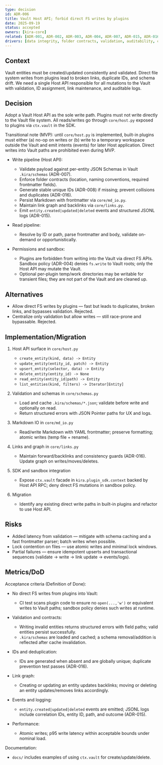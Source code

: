```yaml
---
type: decision
id: ADR-006
title: Vault Host API; forbid direct FS writes by plugins
date: 2025-09-19
status: accepted
owners: [kira-core]
related: [ADR-001, ADR-002, ADR-003, ADR-004, ADR-007, ADR-015, ADR-016]
drivers: [data integrity, folder contracts, validation, auditability, consistency]
---
```


## Context

Vault entities must be created/updated consistently and validated. Direct file system writes from plugins lead to broken links, duplicate IDs, and schema drift. We need a single Host API responsible for all mutations to the Vault with validation, ID assignment, link maintenance, and auditable logs.

## Decision

Adopt a Vault Host API as the sole write path. Plugins must not write directly to the Vault file system. All reads/writes go through `core/host.py` exposed to plugins via `ctx.vault` in the SDK.

Transitional note (MVP): until `core/host.py` is implemented, built-in plugins must either (a) no-op on writes or (b) write to a temporary workspace outside the Vault and emit intents (events) for later Host application. Direct writes into Vault paths are prohibited even during MVP.

- Write pipeline (Host API):
  - Validate payload against per-entity JSON Schemas in Vault `.kira/schemas` (ADR-007).
  - Enforce folder contracts (location, naming conventions, required frontmatter fields).
  - Generate stable unique IDs (ADR-008) if missing; prevent collisions and duplicates (ADR-016).
  - Persist Markdown with frontmatter via `core/md_io.py`.
  - Maintain link graph and backlinks via `core/links.py`.
  - Emit `entity.created|updated|deleted` events and structured JSONL logs (ADR-015).

- Read pipeline:
  - Resolve by ID or path, parse frontmatter and body, validate on-demand or opportunistically.

- Permissions and sandbox:
  - Plugins are forbidden from writing into the Vault via direct FS APIs. Sandbox policy (ADR-004) denies `fs.write` to Vault roots; only the Host API may mutate the Vault.
  - Optional per-plugin temp/work directories may be writable for transient files; they are not part of the Vault and are cleaned up.

## Alternatives

- Allow direct FS writes by plugins — fast but leads to duplicates, broken links, and bypasses validation. Rejected.
- Centralize only validation but allow writes — still race-prone and bypassable. Rejected.

## Implementation/Migration

1) Host API surface in `core/host.py`
   - `create_entity(kind, data) -> Entity`
   - `update_entity(entity_id, patch) -> Entity`
   - `upsert_entity(selector, data) -> Entity`
   - `delete_entity(entity_id) -> None`
   - `read_entity(entity_id|path) -> Entity`
   - `list_entities(kind, filters) -> Iterator[Entity]`

2) Validation and schemas in `core/schemas.py`
   - Load and cache `.kira/schemas/*.json`; validate before write and optionally on read.
   - Return structured errors with JSON Pointer paths for UX and logs.

3) Markdown IO in `core/md_io.py`
   - Read/write Markdown with YAML frontmatter; preserve formatting; atomic writes (temp file + rename).

4) Links and graph in `core/links.py`
   - Maintain forward/backlinks and consistency guards (ADR-016). Update graph on writes/moves/deletes.

5) SDK and sandbox integration
   - Expose `ctx.vault` facade in `kira.plugin_sdk.context` backed by Host API RPC; deny direct FS mutations in sandbox policy.

6) Migration
   - Identify any existing direct write paths in built-in plugins and refactor to use Host API.

## Risks

- Added latency from validation — mitigate with schema caching and a fast frontmatter parser; batch writes when possible.
- Lock contention on files — use atomic writes and minimal lock windows.
- Partial failures — ensure idempotent upserts and transactional sequences (validate → write → link update → events/logs).

## Metrics/DoD

Acceptance criteria (Definition of Done):

- No direct FS writes from plugins into Vault:
  - CI test scans plugin code to ensure no `open(...,'w')` or equivalent writes to Vault paths; sandbox policy denies such writes at runtime.

- Validation and contracts:
  - Writing invalid entities returns structured errors with field paths; valid entities persist successfully.
  - `.kira/schemas` are loaded and cached; a schema removal/addition is reflected after cache invalidation.

- IDs and deduplication:
  - IDs are generated when absent and are globally unique; duplicate prevention test passes (ADR-016).

- Link graph:
  - Creating or updating an entity updates backlinks; moving or deleting an entity updates/removes links accordingly.

- Events and logging:
  - `entity.created|updated|deleted` events are emitted; JSONL logs include correlation IDs, entity ID, path, and outcome (ADR-015).

- Performance:
  - Atomic writes; p95 write latency within acceptable bounds under nominal load.

Documentation:
  - `docs/` includes examples of using `ctx.vault` for create/update/delete.
